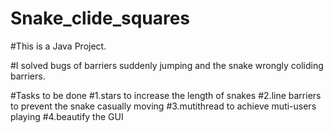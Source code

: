 # Snake_clide_squares

#This is a Java Project.

#I solved bugs of barriers suddenly jumping and the snake wrongly coliding barriers.

#Tasks to be done
#1.stars to increase the length of snakes
#2.line barriers to prevent the snake casually moving
#3.mutithread to achieve muti-users playing
#4.beautify the GUI
